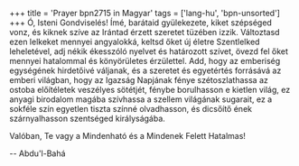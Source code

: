 +++
title = 'Prayer bpn2715 in Magyar'
tags = ['lang-hu', 'bpn-unsorted']
+++
Ó, Isteni Gondviselés! Ímé, barátaid gyülekezete, kiket szépséged vonz, és kiknek szíve az Irántad érzett szeretet tüzében izzik. Változtasd ezen lelkeket mennyei angyalokká, keltsd őket új életre Szentlelked leheletével, adj nékik ékesszóló nyelvet és határozott szívet, övezd fel őket mennyei hatalommal és könyörületes érzülettel. Add, hogy az emberiség egységének hirdetőivé váljanak, és a szeretet és egyetértés forrásává az emberi világban, hogy az Igazság Napjának fénye szétoszlathassa az ostoba előítéletek veszélyes sötétjét, fénybe borulhasson e kietlen világ, ez anyagi birodalom magába szívhassa a szellem világának sugarait, ez a sokféle szín egyetlen tiszta színné olvadhasson, és dicsőítő ének szárnyalhasson szentséged királyságába.

Valóban, Te vagy a Mindenható és a Mindenek Felett Hatalmas!

-- Abdu'l-Bahá
